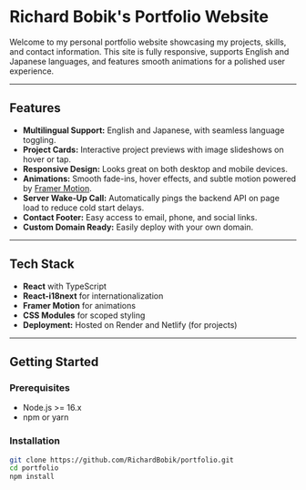 # Richard Bobik's Portfolio Website

Welcome to my personal portfolio website showcasing my projects, skills, and contact information. This site is fully responsive, supports English and Japanese languages, and features smooth animations for a polished user experience.

---

## Features

- **Multilingual Support:** English and Japanese, with seamless language toggling.
- **Project Cards:** Interactive project previews with image slideshows on hover or tap.
- **Responsive Design:** Looks great on both desktop and mobile devices.
- **Animations:** Smooth fade-ins, hover effects, and subtle motion powered by [Framer Motion](https://www.framer.com/motion/).
- **Server Wake-Up Call:** Automatically pings the backend API on page load to reduce cold start delays.
- **Contact Footer:** Easy access to email, phone, and social links.
- **Custom Domain Ready:** Easily deploy with your own domain.

---

## Tech Stack

- **React** with TypeScript
- **React-i18next** for internationalization
- **Framer Motion** for animations
- **CSS Modules** for scoped styling
- **Deployment:** Hosted on Render and Netlify (for projects)

---

## Getting Started

### Prerequisites

- Node.js >= 16.x
- npm or yarn

### Installation

```bash
git clone https://github.com/RichardBobik/portfolio.git
cd portfolio
npm install
```
